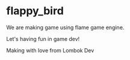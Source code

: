 # flappy_bird

We are making game using flame game engine.

Let's having fun in game dev!


Making with love from Lombok Dev
